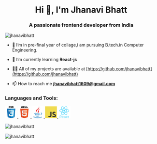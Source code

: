 <h1 align="center">Hi 👋, I'm Jhanavi Bhatt</h1>
<h3 align="center">A passionate frontend developer from India</h3>

<p align="left"> <img src="https://komarev.com/ghpvc/?username=jhanavibhatt&label=Profile%20views&color=0e75b6&style=flat" alt="jhanavibhatt" /> </p>

- 🔭 I’m in pre-final year of collage,i am pursuing B.tech.in Computer Engineering.

- 🌱 I’m currently learning **React-js**

- 👨‍💻 All of my projects are available at [https://github.com/jhanavibhatt](https://github.com/jhanavibhatt)

- 📫 How to reach me **jhanavibhatt1609@gmail.com**

<!--h3 align="left">Connect with me:</h3-->
<!--p align="left"-->
<!--a href="https://linkedin.com/in/jhanavi bhatt" target="blank"><img align="center" src="https://raw.githubusercontent.com/rahuldkjain/github-profile-readme-generator/master/src/images/icons/Social/linked-in-alt.svg" alt="jhanavi bhatt" height="30" width="40" /></a-->
</p>

<h3 align="left">Languages and Tools:</h3>
<p align="left"> <a href="https://www.w3schools.com/css/" target="_blank" rel="noreferrer"> <img src="https://raw.githubusercontent.com/devicons/devicon/master/icons/css3/css3-original-wordmark.svg" alt="css3" width="40" height="40"/> </a> <a href="https://www.w3.org/html/" target="_blank" rel="noreferrer"> <img src="https://raw.githubusercontent.com/devicons/devicon/master/icons/html5/html5-original-wordmark.svg" alt="html5" width="40" height="40"/> </a> <a href="https://www.java.com" target="_blank" rel="noreferrer"> <img src="https://raw.githubusercontent.com/devicons/devicon/master/icons/java/java-original.svg" alt="java" width="40" height="40"/> </a> <a href="https://developer.mozilla.org/en-US/docs/Web/JavaScript" target="_blank" rel="noreferrer"> <img src="https://raw.githubusercontent.com/devicons/devicon/master/icons/javascript/javascript-original.svg" alt="javascript" width="40" height="40"/> </a> <a href="https://reactjs.org/" target="_blank" rel="noreferrer"> <img src="https://raw.githubusercontent.com/devicons/devicon/master/icons/react/react-original-wordmark.svg" alt="react" width="40" height="40"/> </a> </p>

<p><img align="center" src="https://github-readme-stats.vercel.app/api/top-langs?username=jhanavibhatt&show_icons=true&locale=en&layout=compact" alt="jhanavibhatt" /></p>

<p><img align="center" src="https://github-readme-streak-stats.herokuapp.com/?user=jhanavibhatt&" alt="jhanavibhatt" /></p>
